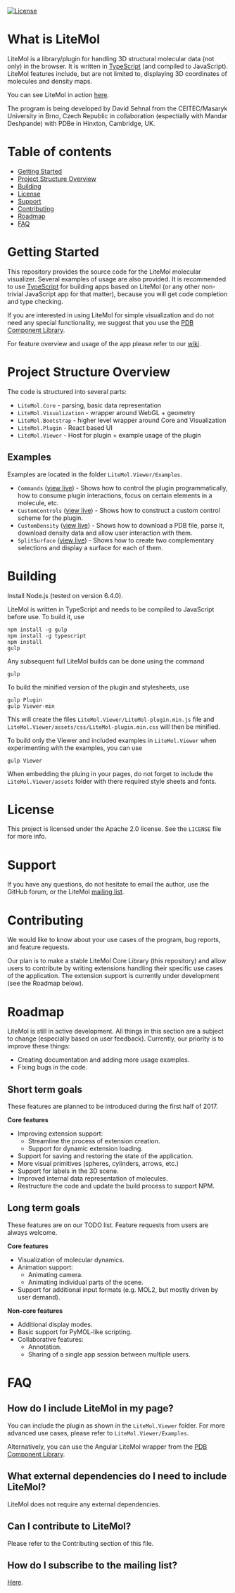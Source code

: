
[![License](http://img.shields.io/badge/License-Apache%202.0-blue.svg?style=flat)](https://github.com/dsehnal/LiteMol/blob/master/LICENSE)

What is LiteMol
========

LiteMol is a library/plugin for handling 3D structural molecular data (not only) in the browser.
It is written in [TypeScript](http://www.typescriptlang.org/) (and compiled to JavaScript). LiteMol 
features include, but are not limited to, displaying 3D coordinates of molecules and density maps.

You can see LiteMol in action [here](http://webchemdev.ncbr.muni.cz/Litemol/).

The program is being developed by David Sehnal from the CEITEC/Masaryk University in Brno, Czech Republic
in collaboration (espectially with Mandar Deshpande) with PDBe in Hinxton, Cambridge, UK.

Table of contents
=================

* [Getting Started](#getting-started)
* [Project Structure Overview](#project-structure-overview)
* [Building](#building)
* [License](#license)
* [Support](#Support)
* [Contributing](#Contributing)
* [Roadmap](#roadmap)
* [FAQ](#faq)

Getting Started
========

This repository provides the source code for the LiteMol molecular visualizer. 
Several examples of usage are also provided. It is recommended to use [TypeScript](http://www.typescriptlang.org/) for building apps based 
on LiteMol (or any other non-trivial JavaScript app for that matter), because you will get code completion and type checking.

If you are interested in using LiteMol for simple visualization and do not need any special functionality, we suggest that you use the [PDB Component Library](http://www.ebi.ac.uk/pdbe/pdb-component-library/doc.html#a_LiteMol).

For feature overview and usage of the app please refer to our [wiki](http://webchem.ncbr.muni.cz/Wiki/LiteMol:UserManual).

Project Structure Overview
========

The code is structured into several parts:

  - `LiteMol.Core` - parsing, basic data representation
  - `LiteMol.Visualization` - wrapper around WebGL + geometry
  - `LiteMol.Bootstrap` - higher level wrapper around Core and Visualization
  - `LiteMol.Plugin` - React based UI
  - `LiteMol.Viewer` - Host for plugin + example usage of the plugin
  
Examples
--------

Examples are located in the folder `LiteMol.Viewer/Examples`.

  - `Commands` ([view live](http://webchemdev.ncbr.muni.cz/Litemol/Examples/Commands)) - Shows how to control the plugin programmatically, how to consume plugin interactions, focus on certain elements in a molecule, etc.
  - `CustomControls` ([view live](http://webchemdev.ncbr.muni.cz/Litemol/Examples/CustomControls)) - Shows how to construct a custom control scheme for the plugin.
  - `CustomDensity` ([view live](http://webchemdev.ncbr.muni.cz/Litemol/Examples/CustomDensity)) - Shows how to download a PDB file, parse it, download density data and allow user interaction with them.
  - `SplitSurface` ([view live](http://webchemdev.ncbr.muni.cz/Litemol/Examples/SplitSurface)) - Shows how to create two complementary selections and display a surface for each of them.

Building
========

Install Node.js (tested on version 6.4.0).

LiteMol is written in TypeScript and needs to be compiled to JavaScript before use. To build it, use

    npm install -g gulp
    npm install -g typescript
    npm install
    gulp

Any subsequent full LiteMol builds can be done using the command 

    gulp
        
To build the minified version of the plugin and stylesheets, use 

    gulp Plugin
    gulp Viewer-min
        
This will create the files `LiteMol.Viewer/LiteMol-plugin.min.js` file and `LiteMol.Viewer/assets/css/LiteMol-plugin.min.css` will then be minified.

To build only the Viewer and included examples in `LiteMol.Viewer` when experimenting with the examples, you can use 

    gulp Viewer

When embedding the pluing in your pages, do not forget to include the `LiteMol.Viewer/assets` folder with 
there required style sheets and fonts.

License
=======

This project is licensed under the Apache 2.0 license. See the `LICENSE` file for more info.

Support
=======

If you have any questions, do not hesitate to email the author, use the GitHub forum, 
or the LiteMol [mailing list](https://listserver.ebi.ac.uk/mailman/listinfo/litemol).

Contributing
=======

We would like to know about your use cases of the program, bug reports, and feature requests.

Our plan is to make a stable LiteMol Core Library (this repository) and allow users to contribute 
by writing extensions handling their specific use cases of the application. The extension support is currently under development (see the Roadmap below).

Roadmap
=======

LiteMol is still in active development. All things in this section are a subject to change (especially based on user feedback). 
Currently, our priority is to improve these things:

* Creating documentation and adding more usage examples.
* Fixing bugs in the code.

Short term goals 
---------

These features are planned to be introduced during the first half of 2017. 

**Core features**
* Improving extension support: 
  * Streamline the process of extension creation.
  * Support for dynamic extension loading.
* Support for saving and restoring the state of the application.
* More visual primitives (spheres, cylinders, arrows, etc.)
* Support for labels in the 3D scene.  
* Improved internal data representation of molecules.
* Restructure the code and update the build process to support NPM.

Long term goals
----------

These features are on our TODO list. Feature requests from users are always welcome.

**Core features**
* Visualization of molecular dynamics.
* Animation support:
    * Animating camera.
    * Animating individual parts of the scene.
* Support for additional input formats (e.g. MOL2, but mostly driven by user demand).

**Non-core features**
* Additional display modes. 
* Basic support for PyMOL-like scripting.
* Collaborative features:
    * Annotation.
    * Sharing of a single app session between multiple users.  

FAQ
=======

How do I include LiteMol in my page?
------------

You can include the plugin as shown in the `LiteMol.Viewer` folder.
For more advanced use cases, please refer to `LiteMol.Viewer/Examples`.

Alternatively, you can use the Angular LiteMol wrapper from the [PDB Component Library](http://www.ebi.ac.uk/pdbe/pdb-component-library/doc.html#a_LiteMol).

What external dependencies do I need to include LiteMol?
------------

LiteMol does not require any external dependencies.

Can I contribute to LiteMol?
------------

Please refer to the Contributing section of this file.

How do I subscribe to the mailing list?
------------

[Here](https://listserver.ebi.ac.uk/mailman/listinfo/litemol). 